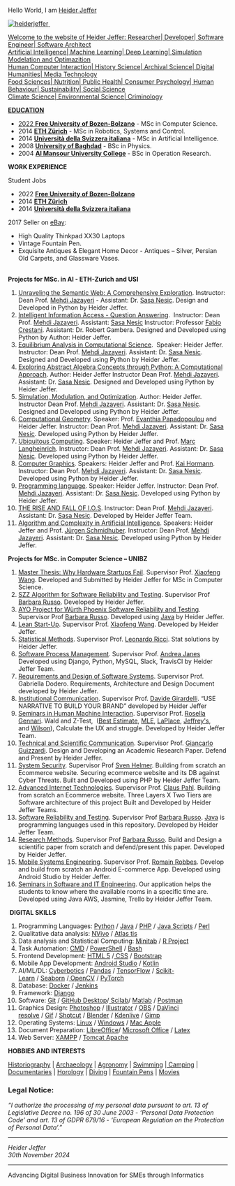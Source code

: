 <body>
<p>Hello World, I am&nbsp;<a href="https://github.com/HeiderJeffer">Heider Jeffer

<p style="text-align: justify;"><img alt="heiderjeffer" src="https://komarev.com/ghpvc/?username=heiderjeffer&amp;label=Profile%20views&amp;color=0e75b6&amp;style=flat" />&nbsp;</p>

<p>Welcome to the website of Heider Jeffer: Researcher| Developer| Software Engineer| Software Architect<br />
Artificial Intelligence| Machine Learning| Deep Learning| Simulation Modelation and Optimazition<br />
Human Computer Interaction| History Science| Archival Science| Digital Humanities| Media Technology<br />
Food Sciences| Nutrition| Public Health| Consumer Psychology| Human Behaviour| Sustainability| Social Science<br />
Climate Science| Environmental Science| Criminology</p>

<body>
<p><strong>EDUCATION</strong></p>

<ul>
	<li>2022 <a href="https://www.unibz.it/"><strong>Free University of Bozen-Bolzano</strong></a> - MSc in Computer Science.</li>
	<li>2014 <a href="https://ethz.ch/en.html"><strong>ETH Z&uuml;rich</strong></a> - MSc in Robotics, Systems and Control.</li>
	<li>2014 <a href="https://www.usi.ch/en"><strong>Universit&agrave; della Svizzera italiana</strong></a> - MSc in Artificial Intelligence.</li>
	<li>2008 <a href="https://en.uobaghdad.edu.iq/"><strong>University of Baghdad</strong></a> - BSc in Physics.</li>
	<li>2004 <a href="https://muc.edu.iq/en"><strong>Al Mansour University College</strong></a> - BSc in Operation Research.</li>
</ul>

<p><strong>WORK EXPERIENCE</strong></p>

<p>Student Jobs</p>

<ul>
	<li>2022 <a href="https://www.unibz.it/"><strong>Free University of Bozen-Bolzano</strong></a></li>
	<li>2014 <a href="https://ethz.ch/en.html"><strong>ETH Z&uuml;rich</strong></a></li>
	<li>2014 <a href="https://www.usi.ch/en"><strong>Universit&agrave; della Svizzera italiana</strong></a></li>
</ul>

<p>2017 Seller on <a href="https://www.ebay.it/usr/heidejeffe_0">eBay</a>:</p>

<ul>
	<li>High Quality Thinkpad XX30 Laptops</li>
	<li>Vintage Fountain Pen.</li>
	<li>Exquisite Antiques &amp; Elegant Home Decor - Antiques &ndash; Silver, Persian Old Carpets, and Glassware Vases.</li>
</ul>

<p><br />
<strong>Projects for MSc. in AI - ETH-Zurich and USI</strong></p>

<ol>
	<li><a href="https://github.com/HeiderJeffer/MSc.-ETH-Zurich-Universit-della-Svizzera-Italiana-Semantic-Web">Unraveling the Semantic Web: A Comprehensive Exploration</a>. Instructor: Dean Prof. <a href="https://www.inf.usi.ch/faculty/jazayeri/">Mehdi Jazayeri</a> - Assistant: Dr. <a href="https://people.idsia.ch/~nesic/CV/SasaNesic-CV.pdf">Sasa Nesic</a>. Design and Developed in Python by Heider Jeffer.</li>
	<li><a href="https://github.com/HeiderJeffer/MSc.-ETH-Zurich-and-UNIVERSIT-DELLA-SVIZZERA-ITALIANA-Intelligent-Information-Access/blob/main/README.md">Intelligent Information Access - Question Answering</a>.&nbsp; Instructor: Dean Prof. <a href="https://www.inf.usi.ch/faculty/jazayeri/">Mehdi Jazayeri</a>. Assistant: <a href="https://people.idsia.ch/~nesic/CV/SasaNesic-CV.pdf">Sasa Nesic</a> Instructor: Professor <a href="https://search.usi.ch/en/people/4f0dd874bbd63c00938825fae1843200/crestani-fabio">Fabio Crestani</a>. Assistant: Dr. Robert Gambera. Designed and Developed using Python by Author: Heider Jeffer.</li>
	<li><a href="https://github.com/HeiderJeffer/MSc.-ETH-Zurich-and-USI-Equilibrium-Analysis-in-Computational-Science/blob/main/README.md">Equilibrium Analysis in Computational Science</a>.&nbsp; Speaker: Heider Jeffer. Instructor: Dean Prof. <a href="https://www.inf.usi.ch/faculty/jazayeri/">Mehdi Jazayeri</a>. Assistant: Dr. <a href="https://people.idsia.ch/~nesic/CV/SasaNesic-CV.pdf">Sasa Nesic</a>. Designed and Developed using Python by Heider Jeffer.</li>
	<li><a href="https://github.com/HeiderJeffer/MSc-in-AI-ETH-USI-Abstract-Algebra">Exploring Abstract Algebra Concepts through Python: A Computational Approach</a>. Author: Heider Jeffer Instructor Dean Prof. <a href="https://www.inf.usi.ch/faculty/jazayeri/">Mehdi Jazayeri</a>. Assistant: Dr. <a href="https://people.idsia.ch/~nesic/CV/SasaNesic-CV.pdf">Sasa Nesic</a>. Designed and Developed using Python by Heider Jeffer.</li>
	<li><a href="https://github.com/HeiderJeffer/MSc.-in-AI-ETH-Zurich-and-USI-Simulation-Modulation-and-Optimization">Simulation, Modulation, and Optimization</a>. Author: Heider Jeffer. Instructor Dean Prof. <a href="https://www.inf.usi.ch/faculty/jazayeri/">Mehdi Jazayeri</a>. Assistant: Dr. <a href="https://people.idsia.ch/~nesic/CV/SasaNesic-CV.pdf">Sasa Nesic</a>. Designed and Developed using Python by Heider Jeffer.</li>
	<li><a href="https://github.com/HeiderJeffer/MSc.-in-AI-ETH-ZURICH-and-USI-Computational-Geometry">Computational Geometry</a>. Speaker: Prof. <a href="https://www.inf.usi.ch/faculty/papadopoulou/">Evanthia Papadopoulou</a> and Heider Jeffer. Instructor: Dean Prof. <a href="https://www.inf.usi.ch/faculty/jazayeri/">Mehdi Jazayeri</a>. Assistant: Dr. <a href="https://people.idsia.ch/~nesic/CV/SasaNesic-CV.pdf">Sasa Nesic</a>. Developed using Python by Heider Jeffer.</li>
	<li><a href="https://github.com/HeiderJeffer/MSc-in-AI-ETH-ZURICH-and-USI-Ubiquitous-Computing">Ubiquitous Computing</a>. Speaker: Heider Jeffer and Prof. <a href="https://search.usi.ch/en/people/c543f5bfc3f21587b8b79dee8ce84a93/langheinrich-marc">Marc Langheinrich</a>. Instructor: Dean Prof. <a href="https://www.inf.usi.ch/faculty/jazayeri/">Mehdi Jazayeri</a>. Assistant: Dr. <a href="https://people.idsia.ch/~nesic/CV/SasaNesic-CV.pdf">Sasa Nesic</a>. Developed using Python by Heider Jeffer.</li>
	<li><a href="https://github.com/HeiderJeffer/MSc-in-AI-ETH-and-USI-Computer-Graphics">Computer Graphics</a>. Speakers: Heider Jeffer and Prof. <a href="https://search.usi.ch/it/persone/cfb4ceb575aa84f8dc72d1da772b416b/hormann-kai">Kai Hormann</a>. Instructor: Dean Prof. <a href="https://www.inf.usi.ch/faculty/jazayeri/">Mehdi Jazayeri</a>. Assistant: Dr. <a href="https://people.idsia.ch/~nesic/CV/SasaNesic-CV.pdf">Sasa Nesic</a>. Developed using Python by Heider Jeffer.</li>
	<li><a href="https://github.com/HeiderJeffer/MSc-in-AI-ETH-and-USI-Programming-language">Programming language</a>. Speaker: Heider Jeffer. Instructor: Dean Prof. <a href="https://www.inf.usi.ch/faculty/jazayeri/">Mehdi Jazayeri</a>. Assistant: Dr. <a href="https://people.idsia.ch/~nesic/CV/SasaNesic-CV.pdf">Sasa Nesic</a>. Developed using Python by Heider Jeffer.</li>
	<li><a href="https://github.com/HeiderJeffer/MSc-in-AI-ETH-and-USI-The-rise-and-fall-of-IOS">THE RISE AND FALL OF I.O.S</a>. Instructor: Dean Prof. <a href="https://www.inf.usi.ch/faculty/jazayeri/">Mehdi Jazayeri</a>. Assistant: Dr. <a href="https://people.idsia.ch/~nesic/CV/SasaNesic-CV.pdf">Sasa Nesic</a>. Developed by Heider Jeffer Team.</li>
	<li><a href="https://github.com/HeiderJeffer/MSc-in-AI-ETH-and-USI-Algorithm-and-Complexity">Algorithm and Complexity in Artificial Intelligence</a>. Speakers: Heider Jeffer and Prof. <a href="https://people.idsia.ch/~juergen/">J&uuml;rgen Schmidhuber</a>. Instructor: Dean Prof. <a href="https://www.inf.usi.ch/faculty/jazayeri/">Mehdi Jazayeri</a>. Assistant: Dr. <a href="https://people.idsia.ch/~nesic/CV/SasaNesic-CV.pdf">Sasa Nesic</a>. Developed using Python by Heider Jeffer.</li>
</ol>

<p><strong>Projects for MSc. in Computer Science &ndash; UNIBZ</strong></p>

<ol>
	<li><a href="https://github.com/HeiderJeffer/Gilgamesh">Master Thesis: Why Hardware Startups Fail</a>. Supervisor Prof. <a href="https://www.unibz.it/en/faculties/engineering/academic-staff/person/31445-xiaofeng-wang">Xiaofeng Wang</a>. Developed and Submitted by Heider Jeffer for MSc in Computer Science.</li>
	<li><a href="https://github.com/HeiderJeffer/SZZ-Algorithm-for-Software-Reliability-and-Testing">SZZ Algorithm for Software Reliability and Testing</a>. Supervisor Prof <a href="https://www.unibz.it/en/faculties/engineering/academic-staff/person/2242-barbara-russo">Barbara Russo</a>. Developed by Heider Jeffer.</li>
	<li><a href="https://gitlab.inf.unibz.it/Heider.Jeffer/AYO">AYO Project for W&uuml;rth Phoenix Software Reliability and Testing</a>. Supervisor Prof <a href="https://www.unibz.it/en/faculties/engineering/academic-staff/person/2242-barbara-russo">Barbara Russo</a>. Developed using <a href="http://www.eclipse.org/downloads/eclipse-packages/" target="_blank">Java</a> by Heider Jeffer.</li>
	<li><a href="https://github.com/HeiderJeffer/Lean-Start-Up">Lean Start-Up</a>. Supervisor Prof. <a href="https://www.unibz.it/en/faculties/engineering/academic-staff/person/31445-xiaofeng-wang">Xiaofeng Wang</a>. Developed by Heider Jeffer.</li>
	<li><a href="https://github.com/HeiderJeffer/Statistical-Methods">Statistical Methods</a>. Supervisor Prof. <a href="https://webapps.unitn.it/du/en/Persona/PER0003959/Curriculum">Leonardo Ricci</a>. Stat solutions by Heider Jeffer.</li>
	<li><a href="https://github.com/HeiderJeffer/Software-Process-and-Project-Management">Software Process Management</a>. Supervisor Prof. <a href="https://ajanes.github.io/">Andrea Janes</a> Developed using Django, Python, MySQL, Slack, TravisCI by Heider Jeffer Team.</li>
	<li><a href="https://github.com/HeiderJeffer/Requirements-and-Design-of-Software-Systems">Requirements and Design of Software Systems</a>. Supervisor Prof. Gabriella Dodero. Requirements, Architecture and Design Document developed by Heider Jeffer.</li>
	<li><a href="https://github.com/HeiderJeffer/Institutional-Communication">Institutional Communication</a>. Supervisor Prof. <a href="https://www.gu.se/en/about/find-staff/davidegirardelli">Davide Girardelli</a>. &ldquo;USE NARRATIVE TO BUILD YOUR BRAND&rdquo; developed by Heider Jeffer</li>
	<li><a href="https://github.com/HeiderJeffer/Seminars-in-Human-Machine-Interaction">Seminars in Human Machine Interaction</a>. Supervisor Prof. <a href="https://www.unibz.it/en/faculties/engineering/academic-staff/person/8607-rosella-gennari">Rosella Gennari</a>. Wald and Z-Test, &nbsp;(<a href="https://measuringu.com/calculators/wald/#bestest">Best Estimate</a>,&nbsp;<a href="https://measuringu.com/calculators/wald/#maxlike">MLE</a>,&nbsp;<a href="https://measuringu.com/calculators/wald/#laplace_est">LaPlace</a>,&nbsp;<a href="https://measuringu.com/calculators/wald/#jeff_est">Jeffrey&#39;s</a>, and&nbsp;<a href="https://measuringu.com/calculators/wald/#wilson_est">Wilson</a>), Calculate the UX and struggle. Developed by Heider Jeffer Team.</li>
	<li><a href="https://github.com/HeiderJeffer/Technical-and-Scientific-Communication/">Technical and Scientific Communication</a>. Supervisor Prof. <a href="https://people.utwente.nl/g.guizzardi">Giancarlo Guizzardi</a>. Design and Developing an Academic Research Paper. Defend and Present by Heider Jeffer.</li>
	<li><a href="https://github.com/HeiderJeffer/System-Security">System Security</a>. Supervisor Prof <a href="https://www.ifi.uzh.ch/en/dbtg/Staff/helmer.html">Sven Helmer</a>. Building from scratch an Ecommerce website. Securing ecommerce website and its DB against Cyber Threats. Built and Developed using PHP by Heider Jeffer Team.</li>
	<li><a href="https://github.com/HeiderJeffer/Advanced-Internet-Technologies">Advanced Internet Technologies</a>. Supervisor Prof. <a href="https://www.unibz.it/en/faculties/engineering/academic-staff/person/36376-claus-pahl">Claus Pahl</a>. Building from scratch an Ecommerce website. Three Layers X Two Tiers are Software architecture of this project Built and Developed by Heider Jeffer Teams.</li>
	<li><a href="https://github.com/HeiderJeffer/Software-Reliability-and-Testing">Software Reliability and Testing</a>. Supervisor Prof <a href="https://www.unibz.it/en/faculties/engineering/academic-staff/person/2242-barbara-russo">Barbara Russo</a>. <a href="http://www.eclipse.org/downloads/eclipse-packages/">Java</a>&nbsp;is programming languages used in this repository. Developed by Heider Jeffer Team.</li>
	<li><a href="https://github.com/HeiderJeffer/Research-Methods">Research Methods</a>. Supervisor Prof <a href="https://www.unibz.it/en/faculties/engineering/academic-staff/person/2242-barbara-russo">Barbara Russo</a>. Build and Design a scientific paper from scratch and defend/present this paper. Developed by Heider Jeffer.</li>
	<li><a href="https://github.com/HeiderJeffer/Mobile-Systems-Engineering">Mobile Systems Engineering</a>. Supervisor Prof. <a href="https://2024.esec-fse.org/profile/romainrobbes">Romain Robbes</a>. Develop and build from scratch an Android E-commerce App. Developed using Android Studio by Heider Jeffer.</li>
	<li><a href="https://github.com/HeiderJeffer/Seminars-in-Software-and-IT-Engineering">Seminars in Software and IT Engineering</a>. Our application helps the students to know where the available rooms in a specific time are. Developed using Java AWS, Jasmine, Trello by Heider Jeffer Team.</li>
</ol>

<p>&nbsp;<strong>DIGITAL SKILLS</strong></p>

<ol>
	<li>Programming Languages:&nbsp;<a href="https://www.python.org/">Python</a>&nbsp;/&nbsp;<a href="https://www.eclipse.org/">Java</a>&nbsp;/&nbsp;<a href="https://www.phpmyadmin.net/">PHP</a>&nbsp;/&nbsp;<a href="https://www.w3schools.com/js/">Java Scripts</a>&nbsp;/&nbsp;<a href="https://www.perl.org/">Perl</a></li>
	<li>Qualitative data analysis:&nbsp;<a href="https://lumivero.com/products/nvivo/">NVivo</a>&nbsp;/&nbsp;<a href="https://atlasti.com/">Atlas tis</a></li>
	<li>Data analysis and Statistical Computing:&nbsp;<a href="https://www.minitab.com/en-us/">Minitab</a>&nbsp;/&nbsp;<a href="https://www.r-project.org/">R Project</a></li>
	<li>Task Automation:&nbsp;<a href="https://learn.microsoft.com/en-us/windows-server/administration/windows-commands/cmd">CMD</a>&nbsp;/&nbsp;<a href="https://learn.microsoft.com/en-us/powershell/scripting/install/installing-powershell-on-windows?view=powershell-7.3">PowerShell</a>&nbsp;/&nbsp;<a href="https://www.gnu.org/software/bash/">Bash</a></li>
	<li>Frontend Development:&nbsp;<a href="https://www.w3schools.com/html/">HTML 5</a>&nbsp;/<a href="https://www.w3schools.com/css/">&nbsp;CSS</a>&nbsp;/&nbsp;<a href="https://getbootstrap.com/">Bootstrap</a></li>
	<li>Mobile App Development:&nbsp;<a href="https://developer.android.com/studio">Android Studio</a>&nbsp;/&nbsp;<a href="https://kotlinlang.org/">Kotlin</a></li>
	<li>AI/ML/DL:&nbsp;<a href="https://cyberbotics.com/">Cyberbotics</a>&nbsp;/&nbsp;<a href="https://pandas.pydata.org/">Pandas</a>&nbsp;/&nbsp;<a href="https://www.tensorflow.org/">TensorFlow</a>&nbsp;/&nbsp;<a href="https://scikit-learn.org/stable/">Scikit-Learn</a>&nbsp;/&nbsp;<a href="https://seaborn.pydata.org/">Seaborn</a>&nbsp;/<a href="https://opencv.org/">&nbsp;OpenCV</a>&nbsp;/&nbsp;<a href="https://pytorch.org/">PyTorch</a></li>
	<li>Database:&nbsp;<a href="https://www.docker.com/">Docker</a>&nbsp;/&nbsp;<a href="https://www.jenkins.io/">Jenkins</a></li>
	<li>Framework:&nbsp;<a href="https://www.djangoproject.com/">Django</a></li>
	<li>Software:&nbsp;<a href="https://git-scm.com/">Git</a>&nbsp;/&nbsp;<a href="https://desktop.github.com/">GitHub Desktop</a>/<a href="https://www.scilab.org/">&nbsp;Scilab</a>/&nbsp;<a href="https://www.mathworks.com/products/matlab.html">Matlab</a>&nbsp;/&nbsp;<a href="https://www.postman.com/">Postman</a></li>
	<li>Graphics Design:&nbsp;<a href="https://www.adobe.com/products/photoshop.html">Photoshop</a>&nbsp;/&nbsp;<a href="https://www.adobe.com/products/illustrator.html#%3A~%3Atext%3DAdobe%20Illustrator%20is%20the%20industry%2Cfor%20Patterns%20or%20Global%20Edits">Illustrator</a>&nbsp;/&nbsp;<a href="https://obsproject.com/">OBS</a>&nbsp;/&nbsp;<a href="https://www.blackmagicdesign.com/products/davinciresolve">DaVinci resolve</a>&nbsp;/&nbsp;<a href="https://ezgif.com/maker">Gif</a>&nbsp;/&nbsp;<a href="https://shotcut.org/">Shotcut</a>&nbsp;/&nbsp;<a href="https://www.blender.org/">Blender</a>&nbsp;/&nbsp;<a href="https://kdenlive.org/en/">Kdenlive</a>&nbsp;/&nbsp;<a href="https://www.gimp.org/">Gimp</a></li>
	<li>Operating Systems:&nbsp;<a href="https://www.kernel.org/">Linux</a>&nbsp;/&nbsp;<a href="https://www.microsoft.com/en-us/windows">Windows</a>&nbsp;/&nbsp;<a href="https://support.apple.com/guide/mac-help/welcome/mac">Mac Apple</a></li>
	<li>Document Preparation: <a href="https://www.libreoffice.org/">LibreOffice</a>/&nbsp;<a href="https://www.office.com/">Microsoft Office</a> /&nbsp;<a href="https://www.overleaf.com/">Latex</a></li>
	<li>Web Server:&nbsp;<a href="https://www.apachefriends.org/">XAMPP</a>&nbsp;/&nbsp;<a href="https://tomcat.apache.org/">Tomcat Apache</a></li>
</ol>

<p><strong>HOBBIES AND INTERESTS</strong></p>

<p><a href="https://en.wikipedia.org/wiki/Historiography">Historiography</a> | <a href="https://en.wikipedia.org/wiki/Archaeology">Archaeology</a> | <a href="https://en.wikipedia.org/wiki/Agronomy">Agronomy</a> | <a href="https://en.wikipedia.org/wiki/Swimming">Swimming</a> |<a href="https://en.wikipedia.org/wiki/Camping"> Camping</a> | <a href="https://en.wikipedia.org/wiki/Documentary_film">Documentaries</a> | <a href="https://en.wikipedia.org/wiki/Chronometry">Horology</a> | <a href="https://en.wikipedia.org/wiki/Underwater_diving">Diving</a> | <a href="https://en.wikipedia.org/wiki/Fountain_pen">Fountain Pens</a> | <a href="https://en.wikipedia.org/wiki/Film">Movies</a></p>
</body>


### Legal Notice:  
*“I authorize the processing of my personal data pursuant to art. 13 of Legislative Decree no. 196 of 30 June 2003 - ‘Personal Data Protection Code’ and art. 13 of GDPR 679/16 - ‘European Regulation on the Protection of Personal Data’.”*  

---

*Heider Jeffer*  
*30th November 2024*  

--- 


Advancing Digital Business Innovation for SMEs through Informatics
